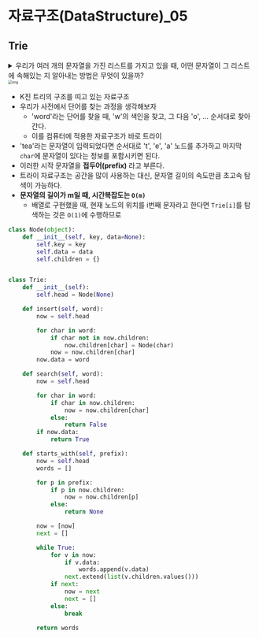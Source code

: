# 자료구조(DataStructure)_05

## Trie

<details>
    <summary>우리가 여러 개의 문자열을 가진 리스트를 가지고 있을 때, 어떤 문자열이 그 리스트에 속해있는 지 알아내는 방법은 무엇이 있을까?</summary>
    <div>
        <br>
        단순하게 일일이 비교할 경우, 최대 길이가 m인 문자열 n개의 집합에서 최대길이가 m인 문자열이 포함되는지 확인하려면 최악의 경우 O(nm)의 비교가 필요하다.<br><br>
            문자열을 정렬시킨 뒤, 이진 탐색을 사용하면 O(m log n)으로 단축시킬 수 있으나, 정렬 과정(사전처리) 자체에 O(nm log n)의 시간이 걸린다.<br><br>
    <strong>지금부터 소개할 Trie 자료구조가 문자열 검색에 가장 효율적인 자료구조이다.</strong>
	</div>
</details>



<img src="data_structure_05.assets/images%2Fkimdukbae%2Fpost%2F50497c5d-1598-48ad-b7cd-e60b2df366da%2Fimage.png" alt="img" style="zoom: 50%;" />

-   K진 트리의 구조를 띠고 있는 자료구조
-   우리가 사전에서 단어를 찾는 과정을 생각해보자
    -   'word'라는 단어를 찾을 때, 'w'의 색인을 찾고, 그 다음 'o', ... 순서대로 찾아간다.
    -   이를 컴퓨터에 적용한 자료구조가 바로 트라이
-   'tea'라는 문자열이 입력되었다면 순서대로 't', 'e', 'a' 노드를 추가하고 마지막 `char`에 문자열이 있다는 정보를 포함시키면 된다.
-   이러한 시작 문자열을 **접두어(prefix)** 라고 부른다.
-   트라이 자료구조는 공간을 많이 사용하는 대신, 문자열 길이의 속도만큼 초고속 탐색이 가능하다.
-   **문자열의 길이가 m일 때, 시간복잡도는 `O(m)`**
    -   배열로 구현했을 때, 현재 노드의 위치를 i번째 문자라고 한다면 `Trie[i]`를 탐색하는 것은 `O(1)`에 수행하므로

```python
class Node(object):
    def __init__(self, key, data=None):
        self.key = key
        self.data = data
        self.children = {}


class Trie:
    def __init__(self):
        self.head = Node(None)

    def insert(self, word):
        now = self.head

        for char in word:
            if char not in now.children:
                now.children[char] = Node(char)
            now = now.children[char]
        now.data = word

    def search(self, word):
        now = self.head

        for char in word:
            if char in now.children:
                now = now.children[char]
            else:
                return False
        if now.data:
            return True

    def starts_with(self, prefix):
        now = self.head
        words = []

        for p in prefix:
            if p in now.children:
                now = now.children[p]
            else:
                return None

        now = [now]
        next = []

        while True:
            for v in now:
                if v.data:
                    words.append(v.data)
                next.extend(list(v.children.values()))
            if next:
                now = next
                next = []
            else:
                break

        return words

```

